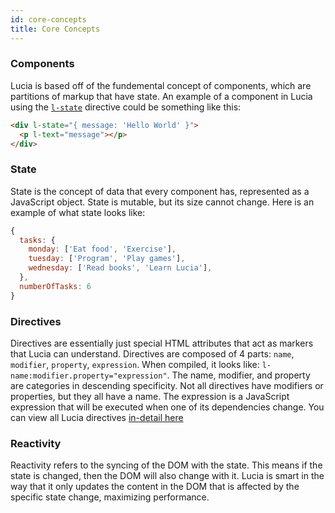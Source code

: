 ```yaml
---
id: core-concepts
title: Core Concepts
---
```


### Components

Lucia is based off of the fundemental concept of components, which are partitions of markup that have state. An example of a component in Lucia using the [`l-state`](/docs/directives/state-directive) directive could be something like this:

```html
<div l-state="{ message: 'Hello World' }">
  <p l-text="message"></p>
</div>
```

### State

State is the concept of data that every component has, represented as a JavaScript object. State is mutable, but its size cannot change. Here is an example of what state looks like:

```js
{
  tasks: {
    monday: ['Eat food', 'Exercise'],
    tuesday: ['Program', 'Play games'],
    wednesday: ['Read books', 'Learn Lucia'],
  },
  numberOfTasks: 6
}
```

### Directives

Directives are essentially just special HTML attributes that act as markers that Lucia can understand. Directives are composed of 4 parts: `name`, `modifier`, `property`, `expression`. When compiled, it looks like: `l-name:modifier.property="expression"`. The name, modifier, and property are categories in descending specificity. Not all directives have modifiers or properties, but they all have a name. The expression is a JavaScript expression that will be executed when one of its dependencies change. You can view all Lucia directives [in-detail here](/docs/fundementals/introduction)

### Reactivity

Reactivity refers to the syncing of the DOM with the state. This means if the state is changed, then the DOM will also change with it. Lucia is smart in the way that it only updates the content in the DOM that is affected by the specific state change, maximizing performance.
